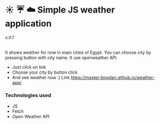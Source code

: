 :sunny: :umbrella: :cloud: Simple JS weather application
================
###### v.0.1
It shows weather for now in main cities of Egypt. You can choose city by pressing button with city name. It use openweather API.
- Just click on link
- Choose your city by button click
- And see weather now :)
Link https://master-bogdan.github.io/weather-app/

### Technologies used
- JS
- Fetch
- Open Weather API
